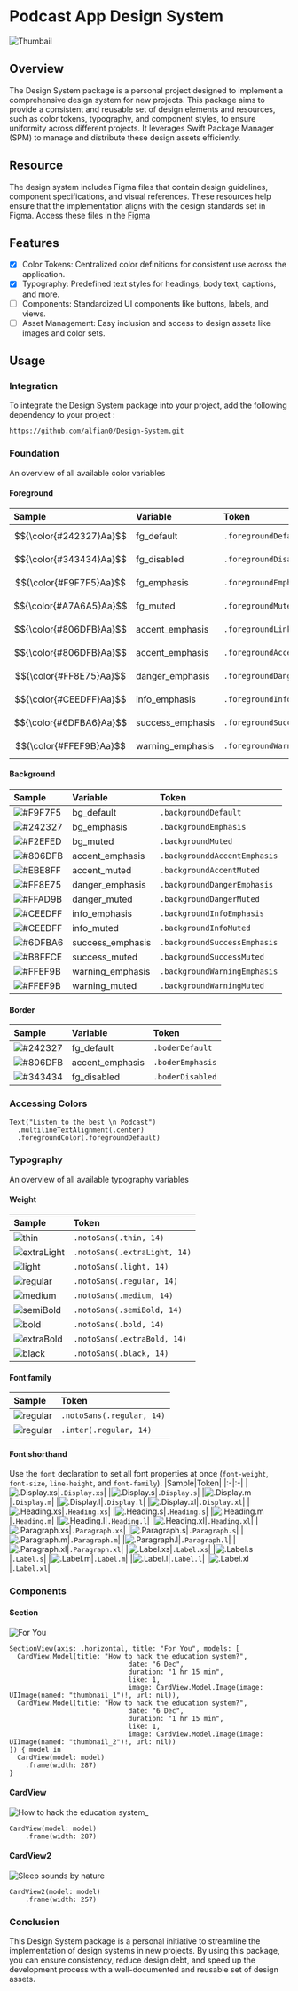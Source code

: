 # Podcast App Design System

![Thumbail](https://github.com/user-attachments/assets/12f36749-1bf1-43c8-8159-c6f50824c509)

## Overview
The Design System package is a personal project designed to implement a comprehensive design system for new projects. This package aims to provide a consistent and reusable set of design elements and resources, such as color tokens, typography, and component styles, to ensure uniformity across different projects. It leverages Swift Package Manager (SPM) to manage and distribute these design assets efficiently.

## Resource
The design system includes Figma files that contain design guidelines, component specifications, and visual references. These resources help ensure that the implementation aligns with the design standards set in Figma. Access these files in the [Figma](https://www.figma.com/design/j0PwGxdUIKlcIUUiXhIaQa/Podcast-App-(Community)?node-id=0-1&t=6xsADA7oKhdCpdq0-0)

## Features
- [x] Color Tokens: Centralized color definitions for consistent use across the application.
- [x] Typography: Predefined text styles for headings, body text, captions, and more.
- [ ] Components: Standardized UI components like buttons, labels, and views.
- [ ] Asset Management: Easy inclusion and access to design assets like images and color sets.

## Usage
### Integration
To integrate the Design System package into your project, add the following dependency to your project :
```
https://github.com/alfian0/Design-System.git
```
### Foundation
An overview of all available color variables
#### Foreground
|Sample|Variable|Token|
|:-|:-|:-|
|$${\color{#242327}Aa}$$|fg_default|`.foregroundDefault`|
|$${\color{#343434}Aa}$$|fg_disabled|`.foregroundDisabled`|
|$${\color{#F9F7F5}Aa}$$|fg_emphasis|`.foregroundEmphasis`|
|$${\color{#A7A6A5}Aa}$$|fg_muted|`.foregroundMuted`|
|$${\color{#806DFB}Aa}$$|accent_emphasis|`.foregroundLink`|
|$${\color{#806DFB}Aa}$$|accent_emphasis|`.foregroundAccent`|
|$${\color{#FF8E75}Aa}$$|danger_emphasis|`.foregroundDanger`|
|$${\color{#CEEDFF}Aa}$$|info_emphasis|`.foregroundInfo`|
|$${\color{#6DFBA6}Aa}$$|success_emphasis|`.foregroundSuccess`|
|$${\color{#FFEF9B}Aa}$$|warning_emphasis|`.foregroundWarning`|
#### Background
|Sample|Variable|Token|
|:-|:-|:-|
|![#F9F7F5](https://via.placeholder.com/15/F9F7F5/000000?text=+)|bg_default|`.backgroundDefault`|
|![#242327](https://via.placeholder.com/15/242327/000000?text=+)|bg_emphasis|`.backgroundEmphasis`|
|![#F2EFED](https://via.placeholder.com/15/F2EFED/000000?text=+)|bg_muted|`.backgroundMuted`|
|![#806DFB](https://via.placeholder.com/15/806DFB/000000?text=+)|accent_emphasis|`.backgrounddAccentEmphasis`|
|![#EBE8FF](https://via.placeholder.com/15/EBE8FF/000000?text=+)|accent_muted|`.backgroundAccentMuted`|
|![#FF8E75](https://via.placeholder.com/15/FF8E75/000000?text=+)|danger_emphasis|`.backgroundDangerEmphasis`|
|![#FFAD9B](https://via.placeholder.com/15/FFAD9B/000000?text=+)|danger_muted|`.backgroundDangerMuted`|
|![#CEEDFF](https://via.placeholder.com/15/CEEDFF/000000?text=+)|info_emphasis|`.backgroundInfoEmphasis`|
|![#CEEDFF](https://via.placeholder.com/15/CEEDFF/000000?text=+)|info_muted|`.backgroundInfoMuted`|
|![#6DFBA6](https://via.placeholder.com/15/6DFBA6/000000?text=+)|success_emphasis|`.backgroundSuccessEmphasis`|
|![#B8FFCE](https://via.placeholder.com/15/B8FFCE/000000?text=+)|success_muted|`.backgroundSuccessMuted`|
|![#FFEF9B](https://via.placeholder.com/15/FFEF9B/000000?text=+)|warning_emphasis|`.backgroundWarningEmphasis`|
|![#FFEF9B](https://via.placeholder.com/15/FFEF9B/000000?text=+)|warning_muted|`.backgroundWarningMuted`|
#### Border
|Sample|Variable|Token|
|:-|:-|:-|
|![#242327](https://via.placeholder.com/15/242327/000000?text=+)|fg_default|`.boderDefault`|
|![#806DFB](https://via.placeholder.com/15/806DFB/000000?text=+)|accent_emphasis|`.boderEmphasis`|
|![#343434](https://via.placeholder.com/15/343434/000000?text=+)|fg_disabled|`.boderDisabled`|
### Accessing Colors
```
Text("Listen to the best \n Podcast")
  .multilineTextAlignment(.center)
  .foregroundColor(.foregroundDefault)
```
### Typography
An overview of all available typography variables
#### Weight
|Sample|Token|
|:-|:-|
|![thin](https://github.com/user-attachments/assets/cea0d38c-9894-4b09-a19e-e8373009e7b3)|`.notoSans(.thin, 14)`|
|![extraLight](https://github.com/user-attachments/assets/b08d85f3-7831-4813-afe0-79c3ce2760d8)|`.notoSans(.extraLight, 14)`|
|![light](https://github.com/user-attachments/assets/7af4c1f7-8215-46e7-9163-ac9e130bf3bb)|`.notoSans(.light, 14)`|
|![regular](https://github.com/user-attachments/assets/6e31add5-d1d6-4a83-a40c-9544990df1b8)|`.notoSans(.regular, 14)`|
|![medium](https://github.com/user-attachments/assets/470947b1-4079-426b-9c2e-ad83cbfc34d2)|`.notoSans(.medium, 14)`|
|![semiBold](https://github.com/user-attachments/assets/31d3d81d-9e3e-4a8b-98f2-3f0541779434)|`.notoSans(.semiBold, 14)`|
|![bold](https://github.com/user-attachments/assets/93288505-e2f2-4922-9823-b5232a3d1d79)|`.notoSans(.bold, 14)`|
|![extraBold](https://github.com/user-attachments/assets/89270375-01cc-4a3a-8537-df23730b3356)|`.notoSans(.extraBold, 14)`|
|![black](https://github.com/user-attachments/assets/06bbb9ee-0e5f-4b5b-b383-1af412b2f84a)|`.notoSans(.black, 14)`|
#### Font family
|Sample|Token|
|:-|:-|
|![regular](https://github.com/user-attachments/assets/6e31add5-d1d6-4a83-a40c-9544990df1b8)|`.notoSans(.regular, 14)`|
|![regular](https://github.com/user-attachments/assets/5e5bd736-a090-43a7-b759-2f8084992212)|`.inter(.regular, 14)`|
#### Font shorthand
Use the `font` declaration to set all font properties at once (`font-weight`, `font-size`, `line-height`, and `font-family`).
|Sample|Token|
|:-|:-|
|![.Display.xs](https://github.com/user-attachments/assets/db48740d-b7e3-4bff-b5a3-da9840eb4890)|`.Display.xs`|
|![.Display.s](https://github.com/user-attachments/assets/e0d2c526-59d7-4e06-9290-3e34493bc395)|`.Display.s`|
|![.Display.m](https://github.com/user-attachments/assets/fb3a0b2c-1bc4-4546-a4a2-3422c3b94ed6)|`.Display.m`|
|![.Display.l](https://github.com/user-attachments/assets/2d862a2a-d526-4f81-898a-809184f9d0b5)|`.Display.l`|
|![.Display.xl](https://github.com/user-attachments/assets/ec998da8-3925-411b-851b-6f892cc35ce6)|`.Display.xl`|
|![.Heading.xs](https://github.com/user-attachments/assets/b5368edb-1dd2-46bb-bad4-d01e08882c9c)|`.Heading.xs`|
|![.Heading.s](https://github.com/user-attachments/assets/acb9da9e-d4cb-4412-94ca-bb696358c2cf)|`.Heading.s`|
|![.Heading.m](https://github.com/user-attachments/assets/fed4ac4d-3886-4aa2-b7a8-2468f9470655)|`.Heading.m`|
|![.Heading.l](https://github.com/user-attachments/assets/a8a9abe1-ecd0-468a-8664-74acb9bf8b0c)|`.Heading.l`|
|![.Heading.xl](https://github.com/user-attachments/assets/b7314df6-8214-4639-878a-8c3ddc9d6c2a)|`.Heading.xl`|
|![.Paragraph.xs](https://github.com/user-attachments/assets/b624b7a6-b6e4-4cbd-adaa-1888b6548484)|`.Paragraph.xs`|
|![.Paragraph.s](https://github.com/user-attachments/assets/3e0228c0-e755-4786-bb27-9c424993df34)|`.Paragraph.s`|
|![.Paragraph.m](https://github.com/user-attachments/assets/307cc593-0399-4447-aec7-1c48404854bd)|`.Paragraph.m`|
|![.Paragraph.l](https://github.com/user-attachments/assets/e5435b84-b4d3-4517-80ae-bd216cbeb9bf)|`.Paragraph.l`|
|![.Paragraph.xl](https://github.com/user-attachments/assets/c1ed3c7e-4399-4f67-825f-0764df8a95b2)|`.Paragraph.xl`|
|![.Label.xs](https://github.com/user-attachments/assets/f954672b-8f54-49ba-aaed-44fd942c9471)|`.Label.xs`|
|![.Label.s](https://github.com/user-attachments/assets/01ab3079-98d1-4298-a5e5-840edb4aaedc)|`.Label.s`|
|![.Label.m](https://github.com/user-attachments/assets/957f8dce-c306-4056-b2fc-d20cc630a35c)|`.Label.m`|
|![.Label.l](https://github.com/user-attachments/assets/26f2cf61-3ff3-4c9a-a8e0-a695f83f685d)|`.Label.l`|
|![.Label.xl](https://github.com/user-attachments/assets/8e26a4c4-3eb1-4470-9772-248e243546d0)|`.Label.xl`|
### Components
#### Section
![For You](https://github.com/user-attachments/assets/a1bf71c7-1690-4e0d-b635-cc0d1073b7cf)
```
SectionView(axis: .horizontal, title: "For You", models: [
  CardView.Model(title: "How to hack the education system?",
                              date: "6 Dec",
                              duration: "1 hr 15 min",
                              like: 1,
                              image: CardView.Model.Image(image: UIImage(named: "thumbnail_1")!, url: nil)),
  CardView.Model(title: "How to hack the education system?",
                              date: "6 Dec",
                              duration: "1 hr 15 min",
                              like: 1,
                              image: CardView.Model.Image(image: UIImage(named: "thumbnail_2")!, url: nil))
]) { model in
  CardView(model: model)
    .frame(width: 287)
}
```
#### CardView
![How to hack the education system_](https://github.com/user-attachments/assets/1ef0514b-ac95-4229-a74a-a1efecbb1bb0)
```
CardView(model: model)
    .frame(width: 287)
```
#### CardView2
![Sleep sounds by nature](https://github.com/user-attachments/assets/eaba5611-c432-4d28-959d-d6f202ecaeb9)
```
CardView2(model: model)
    .frame(width: 257)
```
### Conclusion
This Design System package is a personal initiative to streamline the implementation of design systems in new projects. By using this package, you can ensure consistency, reduce design debt, and speed up the development process with a well-documented and reusable set of design assets.
